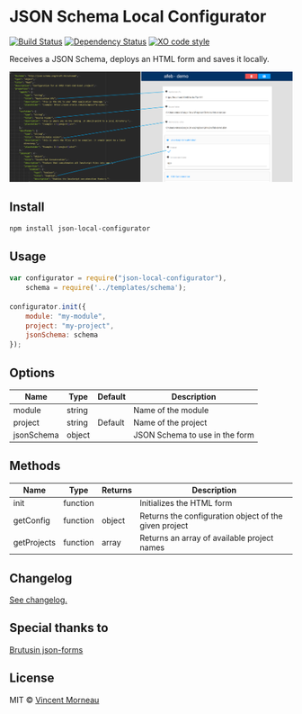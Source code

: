 # JSON Schema Local Configurator

[![Build Status](https://travis-ci.org/vincentmorneau/json-local-configurator.svg?branch=master)](https://travis-ci.org/vincentmorneau/json-local-configurator) [![Dependency Status](https://david-dm.org/vincentmorneau/json-local-configurator.svg)](https://david-dm.org/vincentmorneau/json-local-configurator) [![XO code style](https://img.shields.io/badge/code_style-XO-5ed9c7.svg)](https://github.com/sindresorhus/xo)

Receives a JSON Schema, deploys an HTML form and saves it locally.

![demo](/docs/demo.png)

## Install
```
npm install json-local-configurator
```

## Usage
```javascript
var configurator = require("json-local-configurator"),
    schema = require('../templates/schema');

configurator.init({
    module: "my-module",
    project: "my-project",
    jsonSchema: schema
});
```

## Options
Name | Type | Default | Description
--- | --- | --- | ---
module | string | | Name of the module
project | string | Default | Name of the project
jsonSchema | object | | JSON Schema to use in the form

## Methods
Name | Type | Returns | Description
--- | --- | --- | ---
init | function | | Initializes the HTML form
getConfig | function | object | Returns the configuration object of the given project
getProjects | function | array | Returns an array of available project names

## Changelog
[See changelog.](changelog.md)

## Special thanks to
[Brutusin json-forms](https://github.com/brutusin/json-forms)

## License
MIT © [Vincent Morneau](http://vmorneau.me)
